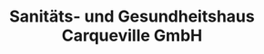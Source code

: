 ---
title: "Sanitäts- und Gesundheitshaus Carqueville GmbH"
url: /kraftsdorf/sanitaets-und-gesundheitshaus-carqueville-gmbh/
shop: Sanitätshaus
---
